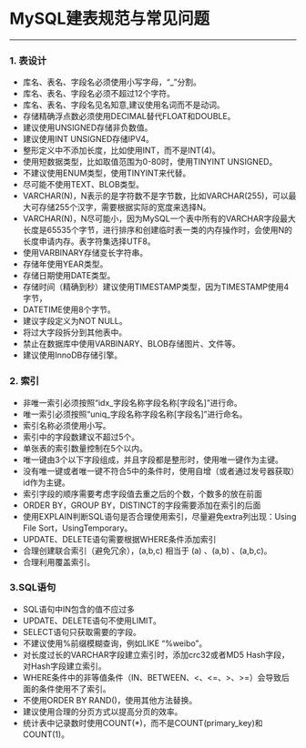 # MySQL建表规范与常见问题
-------
### 1. 表设计
 - 库名、表名、字段名必须使用小写字母，“_”分割。
 - 库名、表名、字段名必须不超过12个字符。
 - 库名、表名、字段名见名知意,建议使用名词而不是动词。
 - 存储精确浮点数必须使用DECIMAL替代FLOAT和DOUBLE。
 - 建议使用UNSIGNED存储非负数值。
 - 建议使用INT UNSIGNED存储IPV4。
 - 整形定义中不添加长度，比如使用INT，而不是INT(4)。
 - 使用短数据类型，比如取值范围为0-80时，使用TINYINT UNSIGNED。
 - 不建议使用ENUM类型，使用TINYINT来代替。
 - 尽可能不使用TEXT、BLOB类型。
 - VARCHAR(N)，N表示的是字符数不是字节数，比如VARCHAR(255)，可以最大可存储255个汉字，需要根据实际的宽度来选择N。
 - VARCHAR(N)，N尽可能小，因为MySQL一个表中所有的VARCHAR字段最大长度是65535个字节，进行排序和创建临时表一类的内存操作时，会使用N的长度申请内存。表字符集选择UTF8。
 - 使用VARBINARY存储变长字符串。
 - 存储年使用YEAR类型。
 - 存储日期使用DATE类型。
 - 存储时间（精确到秒）建议使用TIMESTAMP类型，因为TIMESTAMP使用4字节，
 - DATETIME使用8个字节。
 - 建议字段定义为NOT NULL。
 - 将过大字段拆分到其他表中。
 - 禁止在数据库中使用VARBINARY、BLOB存储图片、文件等。
 - 建议使用InnoDB存储引擎。

### 2. 索引
 - 非唯一索引必须按照“idx_字段名称字段名称[字段名]”进行命。
 - 唯一索引必须按照“uniq_字段名称字段名称[字段名]”进行命名。
 - 索引名称必须使用小写。
 - 索引中的字段数建议不超过5个。
 - 单张表的索引数量控制在5个以内。
 - 唯一键由3个以下字段组成，并且字段都是整形时，使用唯一键作为主键。
 - 没有唯一键或者唯一键不符合5中的条件时，使用自增（或者通过发号器获取）id作为主键。
 - 索引字段的顺序需要考虑字段值去重之后的个数，个数多的放在前面
 - ORDER BY，GROUP BY，DISTINCT的字段需要添加在索引的后面
 - 使用EXPLAIN判断SQL语句是否合理使用索引，尽量避免extra列出现：Using File Sort，UsingTemporary。
 - UPDATE、DELETE语句需要根据WHERE条件添加索引
 - 合理创建联合索引（避免冗余），(a,b,c) 相当于 (a) 、(a,b) 、(a,b,c)。
 - 合理利用覆盖索引。

### 3.SQL语句
 - SQL语句中IN包含的值不应过多
 - UPDATE、DELETE语句不使用LIMIT。
 - SELECT语句只获取需要的字段。
 - 不建议使用%前缀模糊查询，例如LIKE “%weibo”。
 - 对长度过长的VARCHAR字段建立索引时，添加crc32或者MD5 Hash字段，对Hash字段建立索引。
 - WHERE条件中的非等值条件（IN、BETWEEN、<、<=、>、>=）会导致后面的条件使用不了索引。
 - 不使用ORDER BY RAND()，使用其他方法替换。
 - 建议使用合理的分页方式以提高分页的效率。
 - 统计表中记录数时使用COUNT(*)，而不是COUNT(primary_key)和COUNT(1)。
